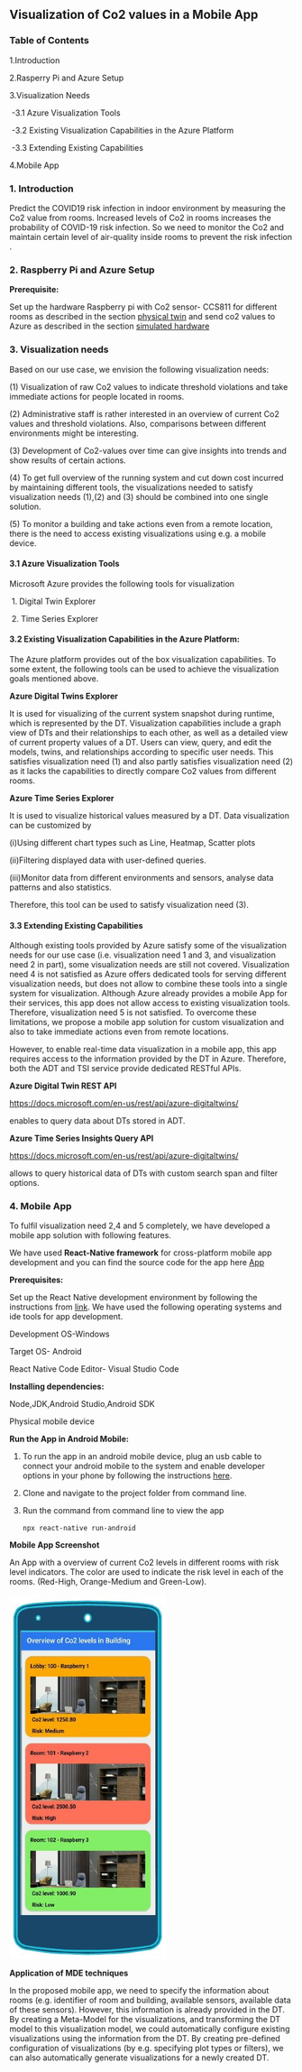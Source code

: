 ## Visualization of Co2 values in a Mobile App

### Table of Contents

1.Introduction

2.Rasperry Pi and Azure Setup

3.Visualization Needs

​	-3.1 Azure Visualization Tools

​	-3.2 Existing Visualization Capabilities in the Azure Platform

​	-3.3 Extending Existing Capabilities

4.Mobile App

### **1. Introduction**

Predict the COVID19 risk infection in indoor environment by measuring the Co2 value from rooms. Increased levels of Co2 in rooms increases the probability of COVID-19 risk infection. So we need to monitor the Co2 and maintain certain level of air-quality inside rooms to prevent the risk infection . 

### **2. Raspberry Pi and Azure Setup** 

**Prerequisite:**

Set up the hardware Raspberry pi with Co2 sensor- CCS811 for different rooms as described in the section [physical twin](https://github.com/derlehner/DigitalTwin_Airquality_For_Covid_Risk_Assessment/tree/development/physical_twin/hardware_setup) and send co2 values to Azure as described in the section [simulated hardware](https://github.com/derlehner/DigitalTwin_Airquality_For_Covid_Risk_Assessment/tree/main/physical_twin/simulated_hardware)

### **3. Visualization needs**

Based on our use case, we envision the following visualization needs:

(1) Visualization of raw Co2 values to indicate threshold violations and take immediate actions for people located in rooms. 

(2) Administrative staff is rather interested in an overview of current Co2 values and threshold violations. Also, comparisons between different environments might be interesting.

 (3) Development of Co2-values over time can give insights into trends and show results of certain actions. 

(4) To get full overview of the running system and cut down cost incurred by maintaining different tools, the visualizations needed to satisfy visualization needs (1),(2) and (3) should be combined into one single solution. 

(5) To monitor a building and take actions even from a remote location, there is the need to access existing visualizations using e.g. a mobile device.

#### **3.1 Azure Visualization Tools**

Microsoft Azure provides the following tools for visualization

​	1. Digital Twin Explorer

​	2. Time Series Explorer

#### **3.2 Existing Visualization Capabilities in the Azure Platform:**

The  Azure platform provides out of the box visualization capabilities. To some extent, the following tools can be used to achieve the visualization goals mentioned above.

**Azure Digital Twins Explorer**

It is used for visualizing of the current system snapshot during runtime, which is represented by the DT. Visualization capabilities include a graph view of DTs and their relationships to each other, as well as a detailed view of current property values of a DT.  Users can view, query, and edit the models, twins, and relationships according to specific user needs.
This satisfies visualization need (1) and also partly satisfies visualization need (2) as it lacks the capabilities to directly compare Co2 values from different rooms.

**Azure Time Series Explorer**

It is used to visualize historical values measured by a DT. Data visualization can be customized by 

(i)Using different chart types such as Line, Heatmap, Scatter plots

(ii)Filtering displayed data with user-defined queries.

(iii)Monitor data from different environments and sensors, analyse data patterns and also statistics.

Therefore, this tool can be used to satisfy visualization need (3).

#### **3.3 Extending Existing Capabilities**

Although existing tools provided by Azure satisfy some of the visualization needs for our use case (i.e. visualization need 1 and 3, and visualization need 2 in part), some visualization needs are still not covered. Visualization need 4 is not satisfied as Azure offers dedicated tools for serving different visualization needs, but does not allow to combine these tools into a single system for visualization. Although Azure already provides a mobile App for their services, this app does not allow access to existing visualization tools. Therefore, visualization need 5 is not satisfied.
To overcome these limitations, we propose a mobile app solution for custom visualization and also to take immediate actions even from remote locations.

However, to enable real-time data visualization in a mobile app, this app requires access to the information provided by the DT in Azure. Therefore, both the ADT and TSI service provide dedicated RESTful APIs. 

**Azure Digital Twin REST API**

https://docs.microsoft.com/en-us/rest/api/azure-digitaltwins/

enables to query data about DTs stored in ADT.

 **Azure Time Series Insights Query API**

https://docs.microsoft.com/en-us/rest/api/azure-digitaltwins/

allows to query historical data of DTs  with custom search span and filter options.

### **4. Mobile App**

To fulfil visualization need 2,4 and 5 completely, we have developed a mobile app solution with following features.

We have used **React-Native framework** for cross-platform mobile app development and you can find the source code for the app here [App](https://github.com/derlehner/DigitalTwin_Airquality_For_Covid_Risk_Assessment/tree/development/applications/visualisation/App)

**Prerequisites:**

Set up the React Native development environment by following the instructions from [link](https://reactnative.dev/docs/environment-setup). We have used the following operating systems and ide tools for app development. 

Development OS-Windows

Target OS- Android

React Native Code Editor- Visual Studio Code

**Installing dependencies:**

Node,JDK,Android Studio,Android SDK

Physical mobile device 

**Run the App in Android Mobile:**

1. To run the app in an android mobile device, plug an usb cable to connect your android mobile to the system and enable developer options in your phone by following the instructions [here](https://reactnative.dev/docs/running-on-device).

2. Clone and navigate to the project folder from command line.

3. Run the command from command line to view the app

   ```
   npx react-native run-android
   ```

**Mobile App Screenshot**

An App with a overview of current Co2 levels in different rooms with risk level indicators. The color  are used to indicate the risk level in each of the rooms. (Red-High, Orange-Medium and Green-Low).

![MobileOverview](./images/mobileView.JPG)

 **Application of MDE techniques**

In the proposed mobile app, we need to specify the information about rooms (e.g. identifier of room and building, available sensors, available data of these sensors). However, this information is already provided in the DT. By creating a Meta-Model for the visualizations, and transforming the DT model to this visualization model, we could automatically configure existing visualizations using the information from the DT. By creating pre-defined configuration of visualizations (by e.g. specifying plot types or filters), we can also automatically generate visualizations for a newly created DT.



